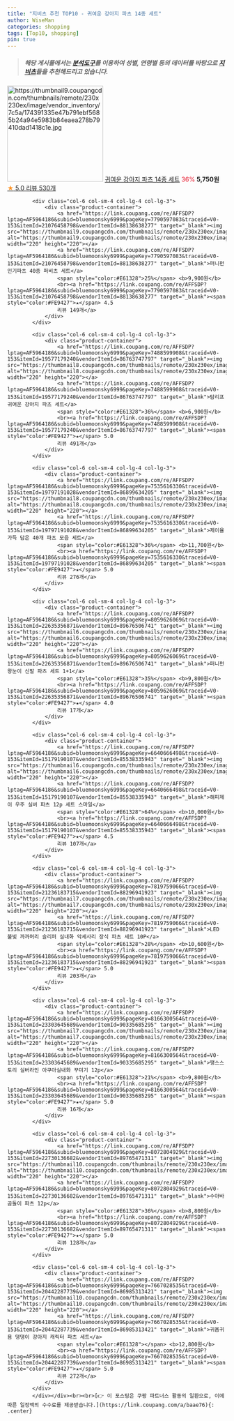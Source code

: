 ```yaml
---
title: "지비츠 추천 TOP10 - 귀여운 강아지 파츠 14종 세트"
author: WiseMan
categories: shopping
tags: [Top10, shopping]
pin: true
---
```


> ##### 해당 게시물에서는 [**분석도구**](https://itemscout.io/)를 이용하여 **성별**, **연령별** 등의 데이터를 바탕으로 [**지비츠**](https://link.coupang.com/a/baae76)들을 추천해드리고 있습니다.
<div class="container"><div class="row">
            <div class="col-6 col-sm-4 col-lg-4 col-lg-3">
                <div class="product-container">
                    <a href="https://link.coupang.com/re/AFFSDP?lptag=AF5964186&subid=bluemoonsky6999&pageKey=7611460706&traceid=V0-153&itemId=20159907067&vendorItemId=87053320069" target="_blank"><img src="https://thumbnail9.coupangcdn.com/thumbnails/remote/230x230ex/image/vendor_inventory/7c5a/174391335e47b791ebf5685b24a94e5983b84eaea278b79410dad1418c1e.jpg" alt="https://thumbnail9.coupangcdn.com/thumbnails/remote/230x230ex/image/vendor_inventory/7c5a/174391335e47b791ebf5685b24a94e5983b84eaea278b79410dad1418c1e.jpg" width="220" height="220"></a>
                    <a href="https://link.coupang.com/re/AFFSDP?lptag=AF5964186&subid=bluemoonsky6999&pageKey=7611460706&traceid=V0-153&itemId=20159907067&vendorItemId=87053320069" target="_blank">귀여운 강아지 파츠 14종 세트</a>
                    <span style="color:#E61328">36%</span> <b>5,750원</b>
                    <br><a href="https://link.coupang.com/re/AFFSDP?lptag=AF5964186&subid=bluemoonsky6999&pageKey=7611460706&traceid=V0-153&itemId=20159907067&vendorItemId=87053320069" target="_blank"><span style="color:#FE9427">★</span> 5.0
                    리뷰 530개</a>
                </div>
            </div>
            
            <div class="col-6 col-sm-4 col-lg-4 col-lg-3">
                <div class="product-container">
                    <a href="https://link.coupang.com/re/AFFSDP?lptag=AF5964186&subid=bluemoonsky6999&pageKey=7790597083&traceid=V0-153&itemId=21076458798&vendorItemId=88138638277" target="_blank"><img src="https://thumbnail9.coupangcdn.com/thumbnails/remote/230x230ex/image/vendor_inventory/938e/1dad06d8ba5880477ab00e84f7f0fe1c597bd51ee757a9a6b2c8f34fda15.jpg" alt="https://thumbnail9.coupangcdn.com/thumbnails/remote/230x230ex/image/vendor_inventory/938e/1dad06d8ba5880477ab00e84f7f0fe1c597bd51ee757a9a6b2c8f34fda15.jpg" width="220" height="220"></a>
                    <a href="https://link.coupang.com/re/AFFSDP?lptag=AF5964186&subid=bluemoonsky6999&pageKey=7790597083&traceid=V0-153&itemId=21076458798&vendorItemId=88138638277" target="_blank">퍼니펀 인기파츠 40종 퍼비츠 세트</a>
                    <span style="color:#E61328">25%</span> <b>9,900원</b>
                    <br><a href="https://link.coupang.com/re/AFFSDP?lptag=AF5964186&subid=bluemoonsky6999&pageKey=7790597083&traceid=V0-153&itemId=21076458798&vendorItemId=88138638277" target="_blank"><span style="color:#FE9427">★</span> 4.5
                    리뷰 149개</a>
                </div>
            </div>
            
            <div class="col-6 col-sm-4 col-lg-4 col-lg-3">
                <div class="product-container">
                    <a href="https://link.coupang.com/re/AFFSDP?lptag=AF5964186&subid=bluemoonsky6999&pageKey=7488599908&traceid=V0-153&itemId=19577179240&vendorItemId=86763747797" target="_blank"><img src="https://thumbnail8.coupangcdn.com/thumbnails/remote/230x230ex/image/vendor_inventory/c578/b6b72c464165ea5c33ff0aad4600dd17f09983504c235124073fc77cee1a.jpg" alt="https://thumbnail8.coupangcdn.com/thumbnails/remote/230x230ex/image/vendor_inventory/c578/b6b72c464165ea5c33ff0aad4600dd17f09983504c235124073fc77cee1a.jpg" width="220" height="220"></a>
                    <a href="https://link.coupang.com/re/AFFSDP?lptag=AF5964186&subid=bluemoonsky6999&pageKey=7488599908&traceid=V0-153&itemId=19577179240&vendorItemId=86763747797" target="_blank">탐리프 귀여운 강아지 파츠 세트</a>
                    <span style="color:#E61328">36%</span> <b>6,900원</b>
                    <br><a href="https://link.coupang.com/re/AFFSDP?lptag=AF5964186&subid=bluemoonsky6999&pageKey=7488599908&traceid=V0-153&itemId=19577179240&vendorItemId=86763747797" target="_blank"><span style="color:#FE9427">★</span> 5.0
                    리뷰 491개</a>
                </div>
            </div>
            
            <div class="col-6 col-sm-4 col-lg-4 col-lg-3">
                <div class="product-container">
                    <a href="https://link.coupang.com/re/AFFSDP?lptag=AF5964186&subid=bluemoonsky6999&pageKey=7535616330&traceid=V0-153&itemId=19797191028&vendorItemId=86899634205" target="_blank"><img src="https://thumbnail8.coupangcdn.com/thumbnails/remote/230x230ex/image/vendor_inventory/dd61/cd2bbf728121d38d504e507d133bac301a4d6314cc99601f2a8874f24443.png" alt="https://thumbnail8.coupangcdn.com/thumbnails/remote/230x230ex/image/vendor_inventory/dd61/cd2bbf728121d38d504e507d133bac301a4d6314cc99601f2a8874f24443.png" width="220" height="220"></a>
                    <a href="https://link.coupang.com/re/AFFSDP?lptag=AF5964186&subid=bluemoonsky6999&pageKey=7535616330&traceid=V0-153&itemId=19797191028&vendorItemId=86899634205" target="_blank">제이율 가득 담은 40개 파츠 모음 세트</a>
                    <span style="color:#E61328">36%</span> <b>11,700원</b>
                    <br><a href="https://link.coupang.com/re/AFFSDP?lptag=AF5964186&subid=bluemoonsky6999&pageKey=7535616330&traceid=V0-153&itemId=19797191028&vendorItemId=86899634205" target="_blank"><span style="color:#FE9427">★</span> 5.0
                    리뷰 276개</a>
                </div>
            </div>
            
            <div class="col-6 col-sm-4 col-lg-4 col-lg-3">
                <div class="product-container">
                    <a href="https://link.coupang.com/re/AFFSDP?lptag=AF5964186&subid=bluemoonsky6999&pageKey=8059626069&traceid=V0-153&itemId=22635356871&vendorItemId=89676506741" target="_blank"><img src="https://thumbnail6.coupangcdn.com/thumbnails/remote/230x230ex/image/vendor_inventory/32e8/a28d16878e37f93326d8f54e19bec6ef49ecbfcceb63213cdc5202b2349e.jpg" alt="https://thumbnail6.coupangcdn.com/thumbnails/remote/230x230ex/image/vendor_inventory/32e8/a28d16878e37f93326d8f54e19bec6ef49ecbfcceb63213cdc5202b2349e.jpg" width="220" height="220"></a>
                    <a href="https://link.coupang.com/re/AFFSDP?lptag=AF5964186&subid=bluemoonsky6999&pageKey=8059626069&traceid=V0-153&itemId=22635356871&vendorItemId=89676506741" target="_blank">퍼니펀 왕눈이 신발 파츠 세트 1+1</a>
                    <span style="color:#E61328">35%</span> <b>9,800원</b>
                    <br><a href="https://link.coupang.com/re/AFFSDP?lptag=AF5964186&subid=bluemoonsky6999&pageKey=8059626069&traceid=V0-153&itemId=22635356871&vendorItemId=89676506741" target="_blank"><span style="color:#FE9427">★</span> 4.0
                    리뷰 17개</a>
                </div>
            </div>
            
            <div class="col-6 col-sm-4 col-lg-4 col-lg-3">
                <div class="product-container">
                    <a href="https://link.coupang.com/re/AFFSDP?lptag=AF5964186&subid=bluemoonsky6999&pageKey=6640666498&traceid=V0-153&itemId=15179190107&vendorItemId=85538335943" target="_blank"><img src="https://thumbnail6.coupangcdn.com/thumbnails/remote/230x230ex/image/vendor_inventory/190a/d896227b69d678b77fe9e4ae94d4773fdf8130814a0dc844b694d4f88816.jpg" alt="https://thumbnail6.coupangcdn.com/thumbnails/remote/230x230ex/image/vendor_inventory/190a/d896227b69d678b77fe9e4ae94d4773fdf8130814a0dc844b694d4f88816.jpg" width="220" height="220"></a>
                    <a href="https://link.coupang.com/re/AFFSDP?lptag=AF5964186&subid=bluemoonsky6999&pageKey=6640666498&traceid=V0-153&itemId=15179190107&vendorItemId=85538335943" target="_blank">해피제이 우주 실버 파츠 12p 세트 스마일</a>
                    <span style="color:#E61328">64%</span> <b>10,000원</b>
                    <br><a href="https://link.coupang.com/re/AFFSDP?lptag=AF5964186&subid=bluemoonsky6999&pageKey=6640666498&traceid=V0-153&itemId=15179190107&vendorItemId=85538335943" target="_blank"><span style="color:#FE9427">★</span> 4.5
                    리뷰 107개</a>
                </div>
            </div>
            
            <div class="col-6 col-sm-4 col-lg-4 col-lg-3">
                <div class="product-container">
                    <a href="https://link.coupang.com/re/AFFSDP?lptag=AF5964186&subid=bluemoonsky6999&pageKey=7819759066&traceid=V0-153&itemId=21236183715&vendorItemId=88296941923" target="_blank"><img src="https://thumbnail7.coupangcdn.com/thumbnails/remote/230x230ex/image/vendor_inventory/4bf0/19c2988b76f34b12584cfb8e0b1e907c47bf2828016a03c82a01afb8b77f.jpg" alt="https://thumbnail7.coupangcdn.com/thumbnails/remote/230x230ex/image/vendor_inventory/4bf0/19c2988b76f34b12584cfb8e0b1e907c47bf2828016a03c82a01afb8b77f.jpg" width="220" height="220"></a>
                    <a href="https://link.coupang.com/re/AFFSDP?lptag=AF5964186&subid=bluemoonsky6999&pageKey=7819759066&traceid=V0-153&itemId=21236183715&vendorItemId=88296941923" target="_blank">LED 불빛 까까머리 슬리퍼 실내화 악세사리 장식 파츠 세트 10P</a>
                    <span style="color:#E61328">28%</span> <b>10,600원</b>
                    <br><a href="https://link.coupang.com/re/AFFSDP?lptag=AF5964186&subid=bluemoonsky6999&pageKey=7819759066&traceid=V0-153&itemId=21236183715&vendorItemId=88296941923" target="_blank"><span style="color:#FE9427">★</span> 5.0
                    리뷰 203개</a>
                </div>
            </div>
            
            <div class="col-6 col-sm-4 col-lg-4 col-lg-3">
                <div class="product-container">
                    <a href="https://link.coupang.com/re/AFFSDP?lptag=AF5964186&subid=bluemoonsky6999&pageKey=8166300564&traceid=V0-153&itemId=23303645689&vendorItemId=90335685295" target="_blank"><img src="https://thumbnail7.coupangcdn.com/thumbnails/remote/230x230ex/image/vendor_inventory/9d14/787cbaf73dd2502afa700446cb6a3b492e6b17932ccebc2679f3e3a55f46.jpg" alt="https://thumbnail7.coupangcdn.com/thumbnails/remote/230x230ex/image/vendor_inventory/9d14/787cbaf73dd2502afa700446cb6a3b492e6b17932ccebc2679f3e3a55f46.jpg" width="220" height="220"></a>
                    <a href="https://link.coupang.com/re/AFFSDP?lptag=AF5964186&subid=bluemoonsky6999&pageKey=8166300564&traceid=V0-153&itemId=23303645689&vendorItemId=90335685295" target="_blank">땡스스토리 실버라인 아쿠아실내화 꾸미기 12p</a>
                    <span style="color:#E61328">21%</span> <b>9,800원</b>
                    <br><a href="https://link.coupang.com/re/AFFSDP?lptag=AF5964186&subid=bluemoonsky6999&pageKey=8166300564&traceid=V0-153&itemId=23303645689&vendorItemId=90335685295" target="_blank"><span style="color:#FE9427">★</span> 5.0
                    리뷰 16개</a>
                </div>
            </div>
            
            <div class="col-6 col-sm-4 col-lg-4 col-lg-3">
                <div class="product-container">
                    <a href="https://link.coupang.com/re/AFFSDP?lptag=AF5964186&subid=bluemoonsky6999&pageKey=8072804929&traceid=V0-153&itemId=22730136682&vendorItemId=89765471311" target="_blank"><img src="https://thumbnail10.coupangcdn.com/thumbnails/remote/230x230ex/image/vendor_inventory/5c7e/23f385d68b6c07fc6e337ca168cc89f96ca3a29eabdd9c8380feb04aa888.jpg" alt="https://thumbnail10.coupangcdn.com/thumbnails/remote/230x230ex/image/vendor_inventory/5c7e/23f385d68b6c07fc6e337ca168cc89f96ca3a29eabdd9c8380feb04aa888.jpg" width="220" height="220"></a>
                    <a href="https://link.coupang.com/re/AFFSDP?lptag=AF5964186&subid=bluemoonsky6999&pageKey=8072804929&traceid=V0-153&itemId=22730136682&vendorItemId=89765471311" target="_blank">수아바 곰돌이 파츠 12p</a>
                    <span style="color:#E61328">36%</span> <b>8,800원</b>
                    <br><a href="https://link.coupang.com/re/AFFSDP?lptag=AF5964186&subid=bluemoonsky6999&pageKey=8072804929&traceid=V0-153&itemId=22730136682&vendorItemId=89765471311" target="_blank"><span style="color:#FE9427">★</span> 5.0
                    리뷰 128개</a>
                </div>
            </div>
            
            <div class="col-6 col-sm-4 col-lg-4 col-lg-3">
                <div class="product-container">
                    <a href="https://link.coupang.com/re/AFFSDP?lptag=AF5964186&subid=bluemoonsky6999&pageKey=7667028535&traceid=V0-153&itemId=20442287739&vendorItemId=86985313421" target="_blank"><img src="https://thumbnail10.coupangcdn.com/thumbnails/remote/230x230ex/image/vendor_inventory/dd41/869a28f31492d890603ffceba5c33e3583e13b56a2af54fe6dbbabaaeb4d.jpg" alt="https://thumbnail10.coupangcdn.com/thumbnails/remote/230x230ex/image/vendor_inventory/dd41/869a28f31492d890603ffceba5c33e3583e13b56a2af54fe6dbbabaaeb4d.jpg" width="220" height="220"></a>
                    <a href="https://link.coupang.com/re/AFFSDP?lptag=AF5964186&subid=bluemoonsky6999&pageKey=7667028535&traceid=V0-153&itemId=20442287739&vendorItemId=86985313421" target="_blank">귀욤귀욤 댕댕이 강아지 캐릭터 파츠 세트</a>
                    <span style="color:#E61328"></span> <b>12,800원</b>
                    <br><a href="https://link.coupang.com/re/AFFSDP?lptag=AF5964186&subid=bluemoonsky6999&pageKey=7667028535&traceid=V0-153&itemId=20442287739&vendorItemId=86985313421" target="_blank"><span style="color:#FE9427">★</span> 5.0
                    리뷰 272개</a>
                </div>
            </div>
            </div></div><br><br>[👉 이 포스팅은 쿠팡 파트너스 활동의 일환으로, 이에 따른 일정액의 수수료를 제공받습니다.](https://link.coupang.com/a/baae76){: .center}